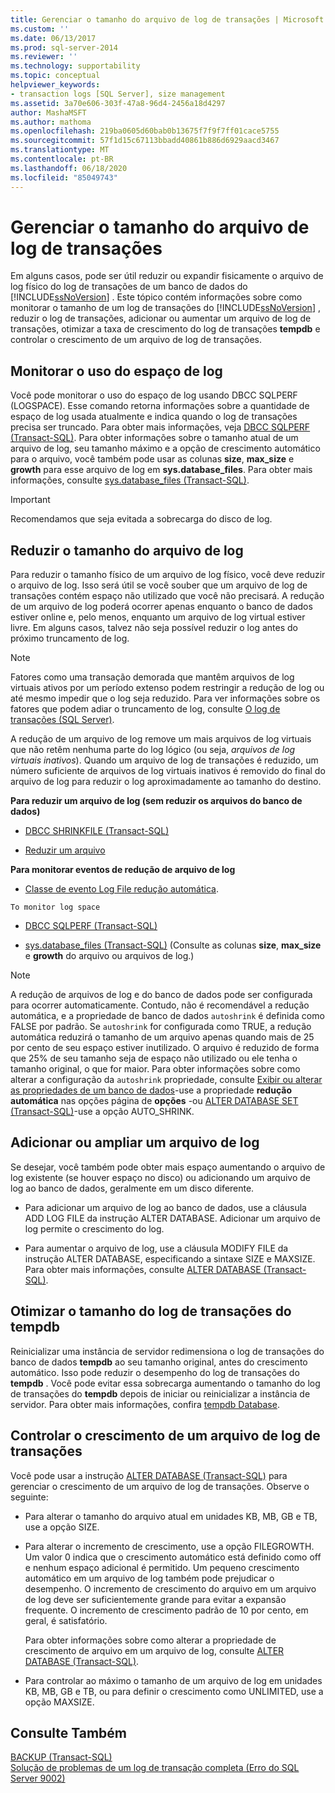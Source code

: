```yaml
---
title: Gerenciar o tamanho do arquivo de log de transações | Microsoft Docs
ms.custom: ''
ms.date: 06/13/2017
ms.prod: sql-server-2014
ms.reviewer: ''
ms.technology: supportability
ms.topic: conceptual
helpviewer_keywords:
- transaction logs [SQL Server], size management
ms.assetid: 3a70e606-303f-47a8-96d4-2456a18d4297
author: MashaMSFT
ms.author: mathoma
ms.openlocfilehash: 219ba0605d60bab0b13675f7f9f7ff01cace5755
ms.sourcegitcommit: 57f1d15c67113bbadd40861b886d6929aacd3467
ms.translationtype: MT
ms.contentlocale: pt-BR
ms.lasthandoff: 06/18/2020
ms.locfileid: "85049743"
---
```

# <a name="manage-the-size-of-the-transaction-log-file"></a>Gerenciar o tamanho do arquivo de log de transações
  Em alguns casos, pode ser útil reduzir ou expandir fisicamente o arquivo de log físico do log de transações de um banco de dados do [!INCLUDE[ssNoVersion](../../includes/ssnoversion-md.md)] . Este tópico contém informações sobre como monitorar o tamanho de um log de transações do [!INCLUDE[ssNoVersion](../../includes/ssnoversion-md.md)] , reduzir o log de transações, adicionar ou aumentar um arquivo de log de transações, otimizar a taxa de crescimento do log de transações **tempdb** e controlar o crescimento de um arquivo de log de transações.  
  
  
##  <a name="monitor-log-space-use"></a><a name="MonitorSpaceUse"></a>Monitorar o uso do espaço de log  
 Você pode monitorar o uso do espaço de log usando DBCC SQLPERF (LOGSPACE). Esse comando retorna informações sobre a quantidade de espaço de log usada atualmente e indica quando o log de transações precisa ser truncado. Para obter mais informações, veja [DBCC SQLPERF &#40;Transact-SQL&#41;](/sql/t-sql/database-console-commands/dbcc-sqlperf-transact-sql). Para obter informações sobre o tamanho atual de um arquivo de log, seu tamanho máximo e a opção de crescimento automático para o arquivo, você também pode usar as colunas **size**, **max_size** e **growth** para esse arquivo de log em **sys.database_files**. Para obter mais informações, consulte [sys.database_files &#40;Transact-SQL&#41;](/sql/relational-databases/system-catalog-views/sys-database-files-transact-sql).  
  
> [!IMPORTANT]  
>  Recomendamos que seja evitada a sobrecarga do disco de log.  
  
  
##  <a name="shrink-the-size-of-the-log-file"></a><a name="ShrinkSize"></a>Reduzir o tamanho do arquivo de log  
 Para reduzir o tamanho físico de um arquivo de log físico, você deve reduzir o arquivo de log. Isso será útil se você souber que um arquivo de log de transações contém espaço não utilizado que você não precisará. A redução de um arquivo de log poderá ocorrer apenas enquanto o banco de dados estiver online e, pelo menos, enquanto um arquivo de log virtual estiver livre. Em alguns casos, talvez não seja possível reduzir o log antes do próximo truncamento de log.  
  
> [!NOTE]  
>  Fatores como uma transação demorada que mantêm arquivos de log virtuais ativos por um período extenso podem restringir a redução de log ou até mesmo impedir que o log seja reduzido. Para ver informações sobre os fatores que podem adiar o truncamento de log, consulte [O log de transações &#40;SQL Server&#41;](the-transaction-log-sql-server.md).  
  
 A redução de um arquivo de log remove um mais arquivos de log virtuais que não retêm nenhuma parte do log lógico (ou seja, *arquivos de log virtuais inativos*). Quando um arquivo de log de transações é reduzido, um número suficiente de arquivos de log virtuais inativos é removido do final do arquivo de log para reduzir o log aproximadamente ao tamanho do destino.  
  
 **Para reduzir um arquivo de log (sem reduzir os arquivos do banco de dados)**  
  
-   [DBCC SHRINKFILE &#40;Transact-SQL&#41;](/sql/t-sql/database-console-commands/dbcc-shrinkfile-transact-sql)  
  
-   [Reduzir um arquivo](../databases/shrink-a-file.md)  
  
 **Para monitorar eventos de redução de arquivo de log**  
  
-   [Classe de evento Log File redução automática](../event-classes/log-file-auto-shrink-event-class.md).  
  
 `To monitor log space`  
  
-   [DBCC SQLPERF &#40;Transact-SQL&#41;](/sql/t-sql/database-console-commands/dbcc-sqlperf-transact-sql)  
  
-   [sys.database_files &#40;Transact-SQL&#41;](/sql/relational-databases/system-catalog-views/sys-database-files-transact-sql) (Consulte as colunas **size**, **max_size** e **growth** do arquivo ou arquivos de log.)  
  
> [!NOTE]  
>  A redução de arquivos de log e do banco de dados pode ser configurada para ocorrer automaticamente. Contudo, não é recomendável a redução automática, e a propriedade de banco de dados `autoshrink` é definida como FALSE por padrão. Se `autoshrink` for configurada como TRUE, a redução automática reduzirá o tamanho de um arquivo apenas quando mais de 25 por cento de seu espaço estiver inutilizado. O arquivo é reduzido de forma que 25% de seu tamanho seja de espaço não utilizado ou ele tenha o tamanho original, o que for maior. Para obter informações sobre como alterar a configuração da `autoshrink` propriedade, consulte [Exibir ou alterar as propriedades de um banco de dados](../databases/view-or-change-the-properties-of-a-database.md)-use a propriedade **redução automática** nas opções página de **opções** -ou [ALTER DATABASE SET &#40;Transact-SQL&#41;](/sql/t-sql/statements/alter-database-transact-sql-set-options)-use a opção AUTO_SHRINK.  
  
  
##  <a name="add-or-enlarge-a-log-file"></a><a name="AddOrEnlarge"></a>Adicionar ou ampliar um arquivo de log  
 Se desejar, você também pode obter mais espaço aumentando o arquivo de log existente (se houver espaço no disco) ou adicionando um arquivo de log ao banco de dados, geralmente em um disco diferente.  
  
-   Para adicionar um arquivo de log ao banco de dados, use a cláusula ADD LOG FILE da instrução ALTER DATABASE. Adicionar um arquivo de log permite o crescimento do log.  
  
-   Para aumentar o arquivo de log, use a cláusula MODIFY FILE da instrução ALTER DATABASE, especificando a sintaxe SIZE e MAXSIZE. Para obter mais informações, consulte [ALTER DATABASE &#40;Transact-SQL&#41;](/sql/t-sql/statements/alter-database-transact-sql).  
  
  
##  <a name="optimize-the-size-of-the-tempdb-transaction-log"></a><a name="tempdbOptimize"></a>Otimizar o tamanho do log de transações do tempdb  
 Reinicializar uma instância de servidor redimensiona o log de transações do banco de dados **tempdb** ao seu tamanho original, antes do crescimento automático. Isso pode reduzir o desempenho do log de transações do **tempdb** . Você pode evitar essa sobrecarga aumentando o tamanho do log de transações do **tempdb** depois de iniciar ou reinicializar a instância de servidor. Para obter mais informações, confira [tempdb Database](../databases/tempdb-database.md).  
  
  
##  <a name="control-the-growth-of-a-transaction-log-file"></a><a name="ControlGrowth"></a>Controlar o crescimento de um arquivo de log de transações  
 Você pode usar a instrução [ALTER DATABASE &#40;Transact-SQL&#41;](/sql/t-sql/statements/alter-database-transact-sql) para gerenciar o crescimento de um arquivo de log de transações. Observe o seguinte:  
  
-   Para alterar o tamanho do arquivo atual em unidades KB, MB, GB e TB, use a opção SIZE.  
  
-   Para alterar o incremento de crescimento, use a opção FILEGROWTH. Um valor 0 indica que o crescimento automático está definido como off e nenhum espaço adicional é permitido. Um pequeno crescimento automático em um arquivo de log também pode prejudicar o desempenho. O incremento de crescimento do arquivo em um arquivo de log deve ser suficientemente grande para evitar a expansão frequente. O incremento de crescimento padrão de 10 por cento, em geral, é satisfatório.  
  
     Para obter informações sobre como alterar a propriedade de crescimento de arquivo em um arquivo de log, consulte [ALTER DATABASE &#40;Transact-SQL&#41;](/sql/t-sql/statements/alter-database-transact-sql).  
  
-   Para controlar ao máximo o tamanho de um arquivo de log em unidades KB, MB, GB e TB, ou para definir o crescimento como UNLIMITED, use a opção MAXSIZE.  
  
  
## <a name="see-also"></a>Consulte Também  
 [BACKUP &#40;Transact-SQL&#41;](/sql/t-sql/statements/backup-transact-sql)   
 [Solução de problemas de um log de transação completa &#40;Erro do SQL Server 9002&#41;](troubleshoot-a-full-transaction-log-sql-server-error-9002.md)  
  
  
